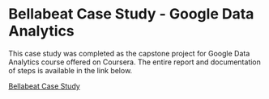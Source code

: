 # Bellabeat Case Study - Google Data Analytics
This case study was completed as the capstone project for Google Data Analytics course offered on Coursera. The entire report and documentation of steps is available in the link below.

[Bellabeat Case Study](https://drive.google.com/file/d/1IfWKHH3lgPzW0KnYiw5O6l7mJpNG8Zgg/view?usp=sharing)
